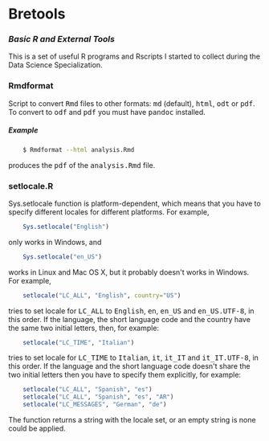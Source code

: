 # Bretools

### *Basic R and External Tools*

This is a set of useful R programs and Rscripts I started to collect during the Data Science Specialization.

### Rmdformat
Script to convert <tt>Rmd</tt> files to other formats: <tt>md</tt> (default),
<tt>html</tt>, <tt>odt</tt> or <tt>pdf</tt>. To convert to <tt>odf</tt> and 
<tt>pdf</tt> you must have <tt>pandoc</tt> installed.

##### Example
```sh
    $ Rmdformat --html analysis.Rmd
```
produces the <tt>pdf</tt> of the <tt>analysis.Rmd</tt> file.

### setlocale.R
Sys.setlocale function is platform-dependent, which means that you have to
specify different locales for different platforms. For example,
```R
    Sys.setlocale("English")
```
only works in Windows, and
```R
    Sys.setlocale("en_US")
```
works in Linux and Mac OS X, but it probably doesn't works in Windows.
For example,
```R
    setlocale("LC_ALL", "English", country="US")
```
tries to set locale for <tt>LC_ALL</tt> to <tt>English</tt>, <tt>en</tt>,
<tt>en_US</tt> and <tt>en_US.UTF-8</tt>, in this order. If the language, the
short language code and the country have the same two initial letters, then,
for example:
```R
    setlocale("LC_TIME", "Italian")
```
tries to set locale for <tt>LC_TIME</tt> to <tt>Italian</tt>, <tt>it</tt>,
<tt>it_IT</tt> and <tt>it_IT.UTF-8</tt>, in this order. If the language and the
short language code doesn't share the two initial letters then you have to
specify them explicitly, for example:
```R
    setlocale("LC_ALL", "Spanish", "es")
    setlocale("LC_ALL", "Spanish", "es", "AR")
    setlocale("LC_MESSAGES", "German", "de")
```

The function returns a string with the locale set, or an empty string is none
could be applied.
